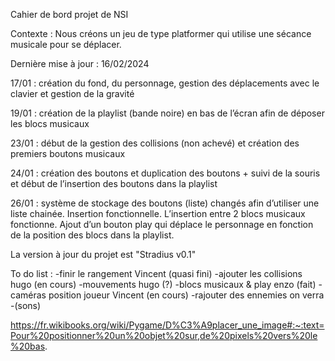 Cahier de bord projet de NSI

Contexte : Nous créons un jeu de type platformer qui utilise une sécance musicale pour se déplacer.

Dernière mise à jour : 16/02/2024

17/01 : création du fond, du personnage, gestion des déplacements avec le clavier et gestion de la gravité

19/01 : création de la playlist (bande noire) en bas de l’écran afin de déposer les blocs musicaux

23/01 : début de la gestion des collisions (non achevé) et création des premiers boutons musicaux

24/01 : création des boutons et duplication des boutons + suivi de la souris et début de l’insertion des boutons dans la playlist 

26/01 : système de stockage des boutons (liste) changés afin d’utiliser une liste chainée. Insertion fonctionnelle. L’insertion entre 2 blocs musicaux fonctionne. Ajout d’un bouton play qui déplace le personnage en fonction de la position des blocs dans la playlist.

La version à jour du projet est "Stradius v0.1"

To do list :
-finir le rangement Vincent (quasi fini)
-ajouter les collisions hugo (en cours)
-mouvements hugo (?)
-blocs musicaux & play enzo (fait)
-caméras position joueur Vincent (en cours)
-rajouter des ennemies on verra 
-(sons)


https://fr.wikibooks.org/wiki/Pygame/D%C3%A9placer_une_image#:~:text=Pour%20positionner%20un%20objet%20sur,de%20pixels%20vers%20le%20bas.
